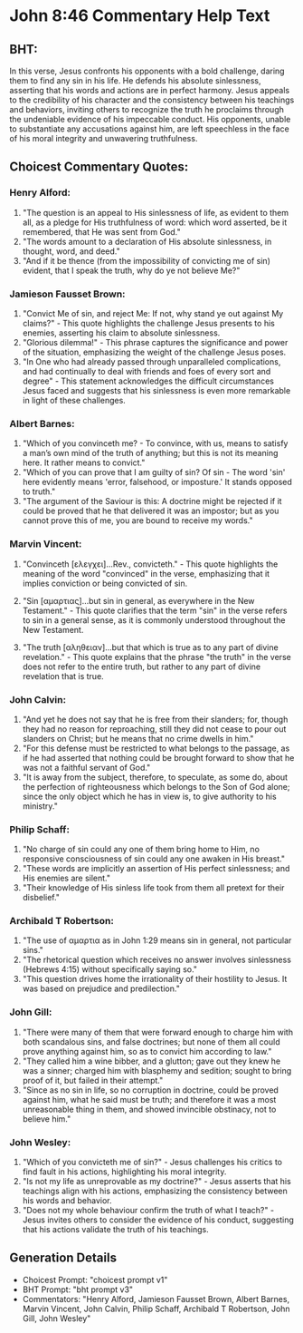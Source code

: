 # John 8:46 Commentary Help Text

## BHT:
In this verse, Jesus confronts his opponents with a bold challenge, daring them to find any sin in his life. He defends his absolute sinlessness, asserting that his words and actions are in perfect harmony. Jesus appeals to the credibility of his character and the consistency between his teachings and behaviors, inviting others to recognize the truth he proclaims through the undeniable evidence of his impeccable conduct. His opponents, unable to substantiate any accusations against him, are left speechless in the face of his moral integrity and unwavering truthfulness.

## Choicest Commentary Quotes:
### Henry Alford:
1. "The question is an appeal to His sinlessness of life, as evident to them all, as a pledge for His truthfulness of word: which word asserted, be it remembered, that He was sent from God."
2. "The words amount to a declaration of His absolute sinlessness, in thought, word, and deed."
3. "And if it be thence (from the impossibility of convicting me of sin) evident, that I speak the truth, why do ye not believe Me?"

### Jamieson Fausset Brown:
1. "Convict Me of sin, and reject Me: If not, why stand ye out against My claims?" - This quote highlights the challenge Jesus presents to his enemies, asserting his claim to absolute sinlessness.
2. "Glorious dilemma!" - This phrase captures the significance and power of the situation, emphasizing the weight of the challenge Jesus poses.
3. "In One who had already passed through unparalleled complications, and had continually to deal with friends and foes of every sort and degree" - This statement acknowledges the difficult circumstances Jesus faced and suggests that his sinlessness is even more remarkable in light of these challenges.

### Albert Barnes:
1. "Which of you convinceth me? - To convince, with us, means to satisfy a man’s own mind of the truth of anything; but this is not its meaning here. It rather means to convict."
2. "Which of you can prove that I am guilty of sin? Of sin - The word 'sin' here evidently means 'error, falsehood, or imposture.' It stands opposed to truth."
3. "The argument of the Saviour is this: A doctrine might be rejected if it could be proved that he that delivered it was an impostor; but as you cannot prove this of me, you are bound to receive my words."

### Marvin Vincent:
1. "Convinceth [ελεγχει]...Rev., convicteth." - This quote highlights the meaning of the word "convinced" in the verse, emphasizing that it implies conviction or being convicted of sin.

2. "Sin [αμαρτιας]...but sin in general, as everywhere in the New Testament." - This quote clarifies that the term "sin" in the verse refers to sin in a general sense, as it is commonly understood throughout the New Testament.

3. "The truth [αληθειαν]...but that which is true as to any part of divine revelation." - This quote explains that the phrase "the truth" in the verse does not refer to the entire truth, but rather to any part of divine revelation that is true.

### John Calvin:
1. "And yet he does not say that he is free from their slanders; for, though they had no reason for reproaching, still they did not cease to pour out slanders on Christ; but he means that no crime dwells in him." 
2. "For this defense must be restricted to what belongs to the passage, as if he had asserted that nothing could be brought forward to show that he was not a faithful servant of God." 
3. "It is away from the subject, therefore, to speculate, as some do, about the perfection of righteousness which belongs to the Son of God alone; since the only object which he has in view is, to give authority to his ministry."

### Philip Schaff:
1. "No charge of sin could any one of them bring home to Him, no responsive consciousness of sin could any one awaken in His breast." 
2. "These words are implicitly an assertion of His perfect sinlessness; and His enemies are silent."
3. "Their knowledge of His sinless life took from them all pretext for their disbelief."

### Archibald T Robertson:
1. "The use of αμαρτια as in John 1:29 means sin in general, not particular sins."
2. "The rhetorical question which receives no answer involves sinlessness (Hebrews 4:15) without specifically saying so."
3. "This question drives home the irrationality of their hostility to Jesus. It was based on prejudice and predilection."

### John Gill:
1. "There were many of them that were forward enough to charge him with both scandalous sins, and false doctrines; but none of them all could prove anything against him, so as to convict him according to law."
2. "They called him a wine bibber, and a glutton; gave out they knew he was a sinner; charged him with blasphemy and sedition; sought to bring proof of it, but failed in their attempt."
3. "Since as no sin in life, so no corruption in doctrine, could be proved against him, what he said must be truth; and therefore it was a most unreasonable thing in them, and showed invincible obstinacy, not to believe him."

### John Wesley:
1. "Which of you convicteth me of sin?" - Jesus challenges his critics to find fault in his actions, highlighting his moral integrity.
2. "Is not my life as unreprovable as my doctrine?" - Jesus asserts that his teachings align with his actions, emphasizing the consistency between his words and behavior.
3. "Does not my whole behaviour confirm the truth of what I teach?" - Jesus invites others to consider the evidence of his conduct, suggesting that his actions validate the truth of his teachings.


## Generation Details
- Choicest Prompt: "choicest prompt v1"
- BHT Prompt: "bht prompt v3"
- Commentators: "Henry Alford, Jamieson Fausset Brown, Albert Barnes, Marvin Vincent, John Calvin, Philip Schaff, Archibald T Robertson, John Gill, John Wesley"
